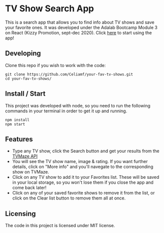 # TV Show Search App

This is a search app that allows you to find info about TV shows and save your favorite ones. It was developed under the Adalab Bootcamp Module 3 on React (Kizzy Promotion, sept-dec 2020).
Click [here](https://celiamf.github.io/your-fav-tv-shows/) to start using the app!

## Developing

Clone this repo if you wish to work with the code:

```shell
git clone https://github.com/Celiamf/your-fav-tv-shows.git
cd your-fav-tv-shows/
```

## Install / Start

This project was developed with node, so you need to run the following commands in your terminal in order to get it up and running.

```shell
npm install
npm start
```

## Features

- Type any TV show, click the Search button and get your results from the [TVMaze API](https://www.tvmaze.com/api)
- You will see the TV show name, image & rating. If you want further details, click on "More info" and you'll navegate to the corresponding show on TVMaze.
- Click on any TV show to add it to your Favorites list. These will be saved in your local storage, so you won't lose them if you close the app and come back later!
- Click on any of your saved favorite shows to remove it from the list, or click on the Clear list button to remove them all at once.

## Licensing

The code in this project is licensed under MIT license.

